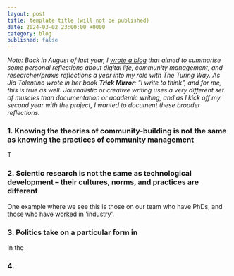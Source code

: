 ```yaml
---
layout: post
title: template title (will not be published)
date: 2024-03-02 23:00:00 +0000
category: blog
published: false
---
```


_Note: Back in August of last year, I [wrote a blog]() that aimed to summarise some personal reflections about digital life, community management, and researcher/praxis reflections a year into my role with The Turing Way. As Jia Tolentino wrote in her book **Trick Mirror**: "I write to think", and for me, this is true as well. Journalistic or creative writing uses a very different set of muscles than documentation or academic writing, and as I kick off my second year with the project, I wanted to document these broader reflections._

### 1. Knowing the theories of community-building is not the same as knowing the practices of community management

T

### 2. Scientic research is not the same as technological development – their cultures, norms, and practices are different


One example where we see this is those on our team who have PhDs, and those who have worked in 'industry'. 

### 3. Politics take on a particular form in 

In the 

### 4. 